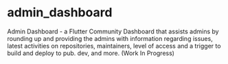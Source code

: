 # admin_dashboard
Admin Dashboard - a Flutter Community Dashboard that assists admins by rounding up and providing the admins with information regarding issues, latest activities on repositories, maintainers, level of access and a trigger to build and deploy to pub. dev, and more. (Work In Progress) 
